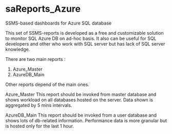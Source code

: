 # saReports_Azure
SSMS-based dashboards for Azure SQL database 

This set of SSMS-reports is developed as a free and customizable solution to monitor SQL Azure DB on ad-hoc basis.
It also can be useful for SQL developers and other who work with SQL server but has lack of SQL server knowledge.

There are two main reports :
1) Azure_Master
2) AzureDB_Main

Other reports depend of the main ones.

Azure_Master
This report should be invoked from master database and shows workload on all databases hosted on the server. 
Data shown is aggregated by 5 mins intervals.

AzureDB_Main
This report should be invoked from a user database and shows lots of db-related information.
Performance data is more granular but is hosted only for the last 1 hour.

